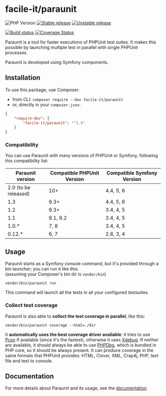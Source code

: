 # facile-it/paraunit

![PHP Version](https://img.shields.io/badge/php-%5E7.0%7C%5E8.0-blue)
[![Stable release][Last stable image]][Packagist link]
[![Unstable release][Last unstable image]][Packagist link]

[![Build status](https://img.shields.io/github/workflow/status/facile-it/paraunit/CI)](https://github.com/facile-it/paraunit/actions)
[![Coverage Status][Master coverage image]][Master coverage link]

Paraunit is a tool for faster executions of PHPUnit test suites. It makes this possible by launching multiple test in parallel with single PHPUnit processes.

Paraunit is developed using Symfony components.

## Installation
To use this package, use Composer:

 * from CLI: `composer require --dev facile-it/paraunit`
 * or, directly in your `composer.json`:

```json
{
    "require-dev": {
        "facile-it/paraunit": "^1.3"
    }
}
```

### Compatibility
You can use Paraunit with many versions of PHPUnit or Symfony, following this compatibility list:

| Paraunit version     | Compatible PHPUnit Version | Compatible Symfony Version |
|----------------------|----------------------------|----------------------------|
| 2.0 (to be released) | 10+                        | 4.4, 5, 6                  |
| 1.3                  | 9.3+                       | 4.4, 5, 6                  |
| 1.2                  | 9.3+                       | 3.4, 4, 5                  |
| 1.1                  | 9.1, 9.2                   | 3.4, 4, 5                  |
| 1.0.*                | 7, 8                       | 3.4, 4, 5                  |
| 0.12.*               | 6, 7                       | 2.8, 3, 4                  |

## Usage
Paraunit starts as a Symfony console command, but it's provided through a bin launcher; you can run it like this:<br/>
(assuming your Composer's bin dir is `vendor/bin`)
```
vendor/bin/paraunit run
```
This command will launch all the tests in all your configured testsuites.

### Collect test coverage
Paraunit is also able to **collect the test coverage in parallel**, like this:
```
vendor/bin/paraunit coverage --html=./dir
```

It **automatically uses the best coverage driver available**: it tries to use [Pcov](https://github.com/krakjoe/pcov) if available (since it's the fastest), otherwise it uses [Xdebug](https://xdebug.org/). If neither are available, it should always be able to use [PHPDbg](https://www.php.net/manual/en/book.phpdbg.php), which is bundled in PHP core, so it should be always present. It can produce coverage in the same formats that PHPUnit provides: HTML, Clover, XML, Crap4j, PHP, text file and text to console.

## Documentation
For more details about Paraunit and its usage, see the [documentation](https://engineering.facile.it/paraunit/documentation/)

[Last stable image]: https://poser.pugx.org/facile-it/paraunit/version.svg
[Last unstable image]: https://poser.pugx.org/facile-it/paraunit/v/unstable.svg
[Master coverage image]: https://codecov.io/gh/facile-it/paraunit/branch/master/graph/badge.svg

[Packagist link]: https://packagist.org/packages/facile-it/paraunit
[Master coverage link]: https://codecov.io/gh/facile-it/paraunit
